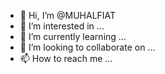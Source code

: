 - 👋 Hi, I’m @MUHALFIAT
- 👀 I’m interested in ...
- 🌱 I’m currently learning ...
- 💞️ I’m looking to collaborate on ...
- 📫 How to reach me ...

<!---
MUHALFIAT/MUHALFIAT is a ✨ special ✨ repository because its `README.md` (this file) appears on your GitHub profile.
You can click the Preview link to take a look at your changes.
--->
